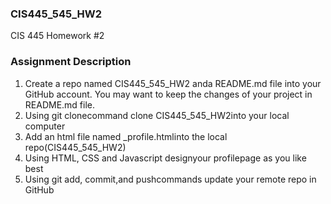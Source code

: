 ### CIS445_545_HW2
CIS 445 Homework #2
### Assignment Description
1. Create a repo named CIS445_545_HW2 anda README.md file into your GitHub account. You may want to keep the changes of your project in README.md file. 
2. Using git clonecommand clone CIS445_545_HW2into your local computer 
3. Add an html file named <yourname>_profile.htmlinto the local repo(CIS445_545_HW2)
4. Using HTML, CSS and Javascript designyour profilepage as you like best
5. Using git add, commit,and pushcommands update your remote repo in GitHub

